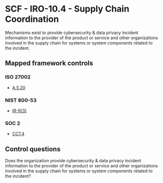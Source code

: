 # SCF - IRO-10.4 - Supply Chain Coordination
Mechanisms exist to provide cybersecurity & data privacy incident information to the provider of the product or service and other organizations involved in the supply chain for systems or system components related to the incident.
## Mapped framework controls
### ISO 27002
- [A.5.20](../iso27002/a-5.md#a520)
  
### NIST 800-53
- [IR-6(3)](../nist80053/ir-6-3.md)
  
### SOC 2
- [CC7.4](../soc2/cc74.md)
  
## Control questions
Does the organization provide cybersecurity & data privacy incident information to the provider of the product or service and other organizations involved in the supply chain for systems or system components related to the incident?
  